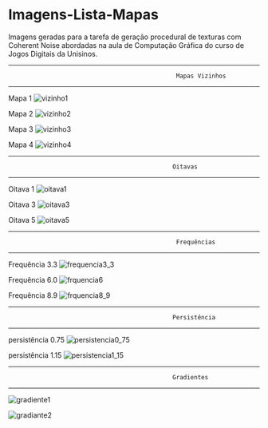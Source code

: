 # Imagens-Lista-Mapas

Imagens geradas para a tarefa de geração procedural de texturas com Coherent Noise abordadas na aula de Computação Gráfica do curso de Jogos Digitais da Unisinos.

----------------------------------------------------------------------------------------------------------------
                                                   Mapas Vizinhos
----------------------------------------------------------------------------------------------------------------
Mapa 1
![vizinho1](https://user-images.githubusercontent.com/90648249/171522116-2fdda06e-3ae8-430f-8f42-4b680c61ba6e.png)

Mapa 2
![vizinho2](https://user-images.githubusercontent.com/90648249/171522119-c41cdacb-8c04-418a-97a3-8d6854ecdd0a.png)

Mapa 3
![vizinho3](https://user-images.githubusercontent.com/90648249/171522121-45f77b7e-c0ea-415b-bb9c-7d918490db92.png)

Mapa 4
![vizinho4](https://user-images.githubusercontent.com/90648249/171522124-a0d0923d-bd69-4864-9719-3f7836d011dd.png)

----------------------------------------------------------------------------------------------------------------
                                                  Oitavas
----------------------------------------------------------------------------------------------------------------
Oitava 1
![oitava1](https://user-images.githubusercontent.com/90648249/171522399-9aab9e1a-387a-44cf-8ae8-ad7518a67876.png)

Oitava 3
![oitava3](https://user-images.githubusercontent.com/90648249/171522404-34d10fa6-b8dd-4b2a-88d0-a19dd030d833.png)

Oitava 5
![oitava5](https://user-images.githubusercontent.com/90648249/171522409-f231dd1d-ab10-4349-b591-80987900386a.png)

----------------------------------------------------------------------------------------------------------------
                                                   Frequências
----------------------------------------------------------------------------------------------------------------

Frequência 3.3
![frequencia3_3](https://user-images.githubusercontent.com/90648249/171521969-707a4e0e-8f2c-40bf-bde4-1abaec514f2f.png)

Frequência 6.0
![frquencia6](https://user-images.githubusercontent.com/90648249/171522040-bc2b8acc-5257-43d1-aa83-c72b0837ec3e.png)

Frequência 8.9
![frquencia8_9](https://user-images.githubusercontent.com/90648249/171522044-8c1a8304-6650-453b-b0d1-258e3b396b05.png)

----------------------------------------------------------------------------------------------------------------
                                                  Persistência
----------------------------------------------------------------------------------------------------------------
persistência 0.75
![persistencia0_75](https://user-images.githubusercontent.com/90648249/171522329-8966f21d-fd38-4264-b059-f7f5d9ec0248.png)

persistência 1.15
![persistencia1_15](https://user-images.githubusercontent.com/90648249/171522335-b9b0b242-5f17-4452-89f1-ab7a40b380d6.png)

----------------------------------------------------------------------------------------------------------------
                                                  Gradientes
----------------------------------------------------------------------------------------------------------------
![gradiente1](https://user-images.githubusercontent.com/90648249/171522447-d1e163bd-7bca-43f6-a5a2-bda3c304a301.png)

![gradiante2](https://user-images.githubusercontent.com/90648249/171522452-0799a515-6cc7-462c-b85c-7dc4a05f8918.png)






